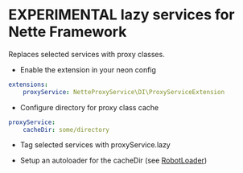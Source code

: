 EXPERIMENTAL lazy services for Nette Framework
=========================

Replaces selected services with proxy classes.

- Enable the extension in your neon config

```yml
extensions:
	proxyService: NetteProxyService\DI\ProxyServiceExtension
```

- Configure directory for proxy class cache

```yml
proxyService:
	cacheDir: some/directory
```

- Tag selected services with proxyService.lazy

- Setup an autoloader for the cacheDir (see [RobotLoader](http://doc.nette.org/en/2.2/configuring#toc-class-auto-loading))
